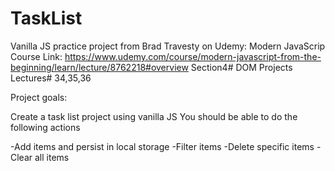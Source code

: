 # TaskList
Vanilla JS practice project from Brad Travesty on Udemy: Modern JavaScrip
Course Link: https://www.udemy.com/course/modern-javascript-from-the-beginning/learn/lecture/8762218#overview
Section4# DOM Projects
Lectures# 34,35,36

Project goals:

Create a task list project using vanilla JS
You should be able to do the following actions

-Add items and persist in local storage
-Filter items
-Delete specific items
-Clear all items

